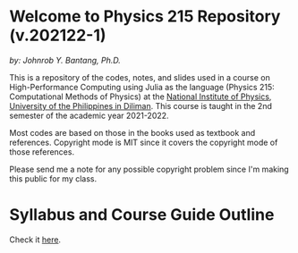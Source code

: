 # Welcome to Physics 215 Repository (v.202122-1)
*by: Johnrob Y. Bantang, Ph.D.*

This is a repository of the codes, notes, and slides used in a course on High-Performance Computing using Julia as the language (Physics 215: Computational Methods of Physics) at the [National Institute of Physics](http://nip.upd.edu.ph), [University of the Philippines in Diliman](http://upd.edu.ph).
This course is taught in the 2nd semester of the academic year 2021-2022.

Most codes are based on those in the books used as textbook and references. 
Copyright mode is MIT since it covers the copyright mode of those references.

Please send me a note for any possible copyright problem since I'm making this public for my class.

# Syllabus and Course Guide Outline

Check it [here](SYLLABUS.md).

